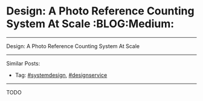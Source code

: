 # Design: A Photo Reference Counting System At Scale     :BLOG:Medium:


---

Design: A Photo Reference Counting System At Scale  

---

Similar Posts:  
-   Tag: [#systemdesign](https://brain.dennyzhang.com/tag/systemdesign), [#designservice](https://brain.dennyzhang.com/tag/designservice)

---

TODO